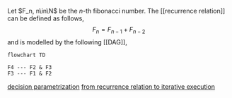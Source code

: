 
Let $F_n, n\in\N$ be the $n$-th fibonacci number. The [[recurrence relation]] can be defined as follows,
$$
F_{n} = F_{n-1} +F_{n-2}
$$
and is modelled by the following [[DAG]],

```mermaid
flowchart TD

F4 --- F2 & F3
F3 --- F1 & F2
```





[decision parametrization](https://www.youtube.com/watch?v=gK8KmTDtX8E)
[from recurrence relation to iterative execution](https://www.youtube.com/watch?v=NA7u5GTh6fw)
